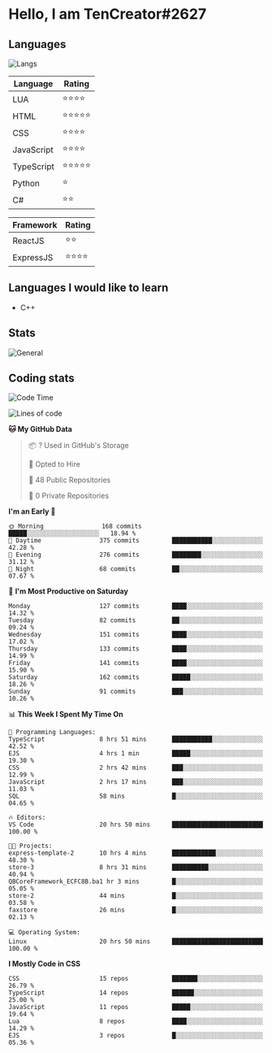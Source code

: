 # Hello, I am TenCreator#2627

## Languages
![Langs](https://github-readme-stats.vercel.app/api/top-langs/?username=tencreator&layout=compact&theme=radical)


|Language|Rating|
|--------|------|
|LUA|⭐️⭐️⭐️⭐️|
|HTML|⭐️⭐️⭐️⭐️⭐️|
|CSS|⭐️⭐️⭐️⭐️|
|JavaScript|⭐️⭐️⭐️⭐️|
|TypeScript|⭐️⭐️⭐️⭐️⭐️|
|Python|⭐️|
|C#|⭐️⭐️ |

|Framework|Rating|
|--------|------|
|ReactJS|⭐️⭐️|
|ExpressJS|⭐️⭐️⭐️⭐️|

## Languages I would like to learn
- C++

## Stats
![General](https://github-readme-stats.vercel.app/api?username=tencreator&show_icons=true&theme=radical)

## Coding stats
<!--START_SECTION:waka-->
![Code Time](http://img.shields.io/badge/Code%20Time-39%20hrs%201%20min-blue)

![Lines of code](https://img.shields.io/badge/From%20Hello%20World%20I%27ve%20Written-488.0%20thousand%20lines%20of%20code-blue)

**🐱 My GitHub Data** 

> 📦 ? Used in GitHub's Storage 
 > 
> 💼 Opted to Hire
 > 
> 📜 48 Public Repositories 
 > 
> 🔑 0 Private Repositories 
 > 
**I'm an Early 🐤** 

```text
🌞 Morning                168 commits         █████░░░░░░░░░░░░░░░░░░░░   18.94 % 
🌆 Daytime                375 commits         ███████████░░░░░░░░░░░░░░   42.28 % 
🌃 Evening                276 commits         ████████░░░░░░░░░░░░░░░░░   31.12 % 
🌙 Night                  68 commits          ██░░░░░░░░░░░░░░░░░░░░░░░   07.67 % 
```
📅 **I'm Most Productive on Saturday** 

```text
Monday                   127 commits         ████░░░░░░░░░░░░░░░░░░░░░   14.32 % 
Tuesday                  82 commits          ██░░░░░░░░░░░░░░░░░░░░░░░   09.24 % 
Wednesday                151 commits         ████░░░░░░░░░░░░░░░░░░░░░   17.02 % 
Thursday                 133 commits         ████░░░░░░░░░░░░░░░░░░░░░   14.99 % 
Friday                   141 commits         ████░░░░░░░░░░░░░░░░░░░░░   15.90 % 
Saturday                 162 commits         █████░░░░░░░░░░░░░░░░░░░░   18.26 % 
Sunday                   91 commits          ███░░░░░░░░░░░░░░░░░░░░░░   10.26 % 
```


📊 **This Week I Spent My Time On** 

```text
💬 Programming Languages: 
TypeScript               8 hrs 51 mins       ███████████░░░░░░░░░░░░░░   42.52 % 
EJS                      4 hrs 1 min         █████░░░░░░░░░░░░░░░░░░░░   19.30 % 
CSS                      2 hrs 42 mins       ███░░░░░░░░░░░░░░░░░░░░░░   12.99 % 
JavaScript               2 hrs 17 mins       ███░░░░░░░░░░░░░░░░░░░░░░   11.03 % 
SQL                      58 mins             █░░░░░░░░░░░░░░░░░░░░░░░░   04.65 % 

🔥 Editors: 
VS Code                  20 hrs 50 mins      █████████████████████████   100.00 % 

🐱‍💻 Projects: 
express-template-2       10 hrs 4 mins       ████████████░░░░░░░░░░░░░   48.30 % 
store-3                  8 hrs 31 mins       ██████████░░░░░░░░░░░░░░░   40.94 % 
QBCoreFramework_ECFC8B.ba1 hr 3 mins         █░░░░░░░░░░░░░░░░░░░░░░░░   05.05 % 
store-2                  44 mins             █░░░░░░░░░░░░░░░░░░░░░░░░   03.58 % 
faxstore                 26 mins             █░░░░░░░░░░░░░░░░░░░░░░░░   02.13 % 

💻 Operating System: 
Linux                    20 hrs 50 mins      █████████████████████████   100.00 % 
```

**I Mostly Code in CSS** 

```text
CSS                      15 repos            ███████░░░░░░░░░░░░░░░░░░   26.79 % 
TypeScript               14 repos            ██████░░░░░░░░░░░░░░░░░░░   25.00 % 
JavaScript               11 repos            █████░░░░░░░░░░░░░░░░░░░░   19.64 % 
Lua                      8 repos             ████░░░░░░░░░░░░░░░░░░░░░   14.29 % 
EJS                      3 repos             █░░░░░░░░░░░░░░░░░░░░░░░░   05.36 % 
```




<!--END_SECTION:waka-->
